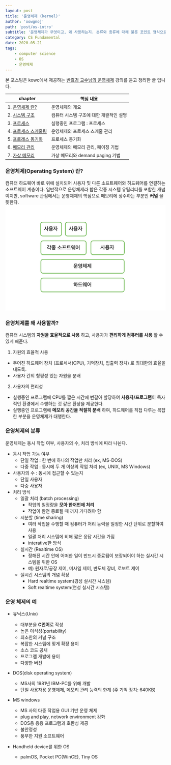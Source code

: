 ```yaml
---
layout: post
title: '운영체제 (kernel)'
author: 'oowgnoj'
path: 'post/os-intro'
subtitle: '운영체제가 무엇이고, 왜 사용하는지. 분류와 종류에 대해 불룻 포인트 형식으로 정리한 글 입니다.'
category: CS Fundamental
date: 2020-05-21
tags:
    - computer science
    - OS
    - 운영체제
---
```


본 포스팅은 kowc에서 제공하는 [반효경 교수님의 운영체제](http://www.kocw.net/home/search/kemView.do?kemId=1046323&ar=pop) 강의를 듣고 정리한 글 입니다.

| chapter                                                                                                                                                                                                                                                                                             | 핵심 내용                               |
| --------------------------------------------------------------------------------------------------------------------------------------------------------------------------------------------------------------------------------------------------------------------------------------------------- | --------------------------------------- |
| 1. [운영체제 란?](<https://oowgnoj.dev/%EC%9A%B4%EC%98%81%EC%B2%B4%EC%A0%9C%20(kernel)>)                                                                                                                                                                                                            | 운영체제의 개요                         |
| 2. [시스템 구조](https://oowgnoj.dev/%EC%96%B4%EB%96%BB%EA%B2%8C%20%ED%94%84%EB%A1%9C%EA%B7%B8%EB%9E%A8%EC%9D%B4%20%EC%8B%A4%ED%96%89%EB%90%A0%EA%B9%8C%20feat.%20%EC%8B%9C%EC%8A%A4%ED%85%9C%20%EA%B5%AC%EC%A1%B0)                                                                                 | 컴퓨터 시스템 구조에 대한 개괄적인 설명 |
| 3. [프로세스](https://oowgnoj.dev/%ED%94%84%EB%A1%9C%EC%84%B8%EC%8A%A4%20-%20%EC%9A%B4%EC%98%81%EC%B2%B4%EC%A0%9C%EA%B0%80%20%EC%8B%A4%ED%96%89%EC%A4%91%EC%9D%B8%20%ED%94%84%EB%A1%9C%EA%B7%B8%EB%9E%A8%EC%9D%84%20%EA%B4%80%EB%A6%AC%ED%95%98%EB%8A%94%20%EB%B0%A9%EB%B2%95)                      | 실행중인 프로그램 : 프로세스            |
| 4. [프로세스 스케줄링](https://oowgnoj.dev/%EC%BB%B4%ED%93%A8%ED%84%B0%EA%B0%80%20%EC%9E%90%EC%8B%A0%EC%9D%98%20%EA%B0%80%EC%9E%A5%20%EB%B9%84%EC%8B%BC%20%EC%9E%90%EC%9B%90%EC%9D%84%20%EA%B4%80%EB%A6%AC%ED%95%98%EB%8A%94%20%EB%B0%A9%EB%B2%95%20-%20CPU%20%EC%8A%A4%EC%BC%80%EC%A4%84%EB%A7%81) | 운영체제의 프로세스 스케줄 관리         |
| 5. [프로레스 동기화](https://oowgnoj.dev/%EB%82%B4%EA%B0%80%20%EB%8D%B0%EC%9D%B4%ED%84%B0%EB%A5%BC%20%EC%93%B0%EA%B3%A0%EC%9E%88%EC%96%B4%20%EC%9E%A0%EC%8B%9C%20%EA%B8%B0%EB%8B%A4%EB%A0%A4%EC%A4%98%20-%20%ED%94%84%EB%A1%9C%EC%84%B8%EC%8A%A4%20%EB%8F%99%EA%B8%B0%ED%99%94)                     | 프로세스 동기화                         |
| 6. [메모리 관리](https://oowgnoj.dev/%EC%9A%B4%EC%98%81%EC%B2%B4%EC%A0%9C%EA%B0%80%20%EB%A9%94%EB%AA%A8%EB%A6%AC%EB%A5%BC%20%EA%B4%80%EB%A6%AC%ED%95%98%EB%8A%94%20%EB%B0%A9%EB%B2%95)                                                                                                              | 운영체제의 메모리 관리, 페이징 기법     |
| 7. [가상 메모리](https://oowgnoj.dev/%EA%B0%80%EC%83%81%20%EB%A9%94%EB%AA%A8%EB%A6%AC)                                                                                                                                                                                                              | 가상 메모리와 demand paging 기법        |

### 운영체제(Operating System) 란?

컴퓨터 하드웨어 바로 위에 설치되어 사용자 및 다른 소프트웨어와 하드웨어를 연결하는 소프트웨어 계층이다. 일반적으로 운영체제라 함은 각종 시스템 유틸리티를 포함한 개념이지만, software 관점에서는 운영체제의 핵심으로 메모리에 상주하는 부분인 **커널** 을 뜻한다.
![OS](./../images/in-post/OS/OS-intro.png)

### 운영체제를 왜 사용할까?

컴퓨터 시스템의 **자원을 효율적으로 사용** 하고, 사용자가 **편리하게 컴퓨터를 사용** 할 수 있게 해준다.

1. 자원의 효율적 사용

-   주어진 하드웨어 장치 (프로세서(CPU), 기억장치, 입출력 장치) 로 최대한의 효율을 내도록.
-   사용자 간의 형평성 있는 자원을 분배

2. 사용자의 편리성

-   실행중인 프로그램에 CPU를 짧은 시간에 번갈아 할당하여 **사용자/프로그램**이 독자적인 환경에서 수행하는 것 같은 환상을 제공한다.
-   실행중인 프로그램에 **메모리 공간을 적절히 분배** 하여, 하드웨어를 직접 다루는 복잡한 부분을 운영체제가 대행한다.

### 운영체제의 분류

운영체제는 동시 작업 여부, 사용자의 수, 처리 방식에 따라 나뉜다.

-   동시 작업 가능 여부
    -   단일 작업 : 한 번에 하나의 작업만 처리 (ex, MS-DOS)
    -   다중 작업 : 동시에 두 개 이상의 작업 처리 (ex, UNIX, MS Windows)
-   사용자의 수 : 동시에 접근할 수 있는지
    -   단일 사용자
    -   다중 사용자
-   처리 방식
    -   일괄 처리 (batch processing)
        -   작업의 일정량을 **모아 한꺼번에 처리**
        -   작업이 완전 종료될 때 까지 기다려야 함
    -   시분할 (time sharing)
        -   여러 작업을 수행할 때 컴퓨터가 처리 능력을 일정한 시간 단위로 분할하여 사용
        -   일괄 처리 시스템에 비해 짧은 응답 시간을 가짐
        -   interative한 방식
    -   실시간 (Realtime OS)
        -   정해진 시간 안에 어떠한 일이 반드시 종료됨이 보장되어야 하는 실시간 시스템을 위한 OS
        -   예) 원자로/공장 제어, 미사일 제어, 반도체 장비, 로보트 제어
    -   실시간 시스템의 개념 확장
        -   Hard realtime system(경성 실시간 시스템)
        -   Soft realtime system(연성 실시간 시스템)

### 운영 체제의 예

-   유닉스(Unix)

    -   대부분을 **C언어**로 작성
    -   높은 이식성(portability)
    -   최소한의 커널 구조
    -   복잡한 시스템에 맞게 확장 용이
    -   소스 코드 공새
    -   프로그램 개발에 용이
    -   다양한 버전

-   DOS(disk operating system)

    -   MS사의 1981년 IBM-PC를 위해 개발
    -   단일 사용자용 운영체제, 메모리 관리 능력의 한계 (주 기억 장치: 640KB)

-   MS windows

    -   MS 사의 다중 작업용 GUI 기반 운영 체제
    -   plug and play, network environment 강화
    -   DOS용 응용 프로그램과 호환성 제공
    -   불안정성
    -   풍부한 지원 소프트웨어

-   Handheld device를 위한 OS
    -   palmOS, Pocket PC(WinCE), Tiny OS
